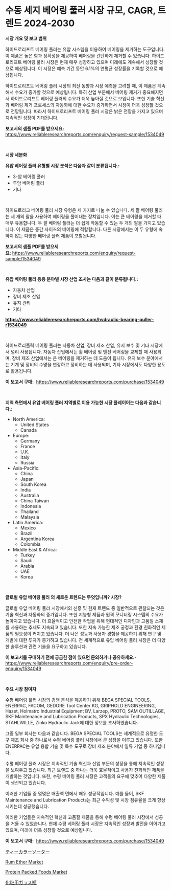 <p><h1>수동 세지 베어링 풀러 시장 규모, CAGR, 트렌드 2024-2030</h1></p><p><strong>시장 개요 및 보고 범위</strong></p>
<p><p>하이드로리프트 베어링 풀러는 유압 시스템을 이용하여 베어링을 제거하는 도구입니다. 이 제품은 높은 힘과 정확성을 제공하여 베어링을 간단하게 제거할 수 있습니다. 하이드로리프트 베어링 풀러 시장은 현재 매우 성장하고 있으며 미래에도 계속해서 성장할 것으로 예상됩니다. 이 시장은 예측 기간 동안 6.1%의 연평균 성장률을 기록할 것으로 예상됩니다. </p><p>하이드로리프트 베어링 풀러 시장의 최신 동향과 시장 예측을 고려할 때, 이 제품은 계속해서 수요가 증가할 것으로 예상됩니다. 특히 산업 부문에서 베어링 제거가 중요해지면서 하이드로리프트 베어링 풀러의 수요가 더욱 높아질 것으로 보입니다. 또한 기술 혁신과 베어링 제거 프로세스의 자동화에 대한 수요가 증가하면서 시장이 더욱 성장할 것으로 전망됩니다. 따라서 하이드로리프트 베어링 풀러 시장은 밝은 전망을 가지고 있으며 지속적인 성장이 기대됩니다.</p></p>
<p><strong>보고서의 샘플 PDF를 받으세요:</strong> <a href="https://www.reliableresearchreports.com/enquiry/request-sample/1534049">https://www.reliableresearchreports.com/enquiry/request-sample/1534049</a></p>
<p>&nbsp;</p>
<p><strong>시장 세분화</strong></p>
<p><strong>유압 베어링 풀러 유형별 시장 분석은 다음과 같이 분류됩니다.:</strong></p>
<p><ul><li>3-암 베어링 풀러</li><li>투암 베어링 풀러</li><li>기타</li></ul></p>
<p>&nbsp;</p>
<p><p>하이드로리크 베어링 풀러 시장 유형은 세 가지로 나눌 수 있습니다. 세 팔 베어링 풀러는 세 개의 팔을 사용하여 베어링을 풀어내는 장치입니다. 이는 큰 베어링을 제거할 때 매우 유용합니다. 두 팔 베어링 풀러는 더 쉽게 작동할 수 있는 두 개의 팔을 가지고 있습니다. 이 제품은 중간 사이즈의 베어링에 적합합니다. 다른 시장에서는 이 두 유형에 속하지 않는 다양한 베어링 풀러 제품이 포함됩니다.</p></p>
<p><strong>보고서의 샘플 PDF를 받으세요:</strong>&nbsp;<a href="https://www.reliableresearchreports.com/enquiry/request-sample/1534049">https://www.reliableresearchreports.com/enquiry/request-sample/1534049</a></p>
<p>&nbsp;</p>
<p><strong> 유압 베어링 풀러 응용 분야별 시장 산업 조사는 다음과 같이 분류됩니다.:</strong></p>
<p><ul><li>자동차 산업</li><li>장비 제조 산업</li><li>유지 관리</li><li>기타</li></ul></p>
<p><strong><a href="https://www.reliableresearchreports.com/hydraulic-bearing-puller-r1534049">https://www.reliableresearchreports.com/hydraulic-bearing-puller-r1534049</a></strong></p>
<p>&nbsp;</p>
<p><p>하이드로리플릭 베어링 풀러는 자동차 산업, 장비 제조 산업, 유지 보수 및 기타 시장에서 널리 사용됩니다. 자동차 산업에서는 휠 베어링 및 엔진 베어링을 교체할 때 사용되며, 장비 제조 산업에서는 큰 베어링을 제거하는 데 도움이 됩니다. 유지 보수 분야에서는 기계 및 장비의 수명을 연장하고 정비하는 데 사용되며, 기타 시장에서도 다양한 용도로 활용됩니다.</p></p>
<p><strong>이 보고서 구매:</strong>&nbsp; <a href="https://www.reliableresearchreports.com/purchase/1534049">https://www.reliableresearchreports.com/purchase/1534049</a></p>
<p>&nbsp;</p>
<p><strong>지역 측면에서 유압 베어링 풀러 지역별로 이용 가능한 시장 플레이어는 다음과 같습니다.:</strong></p>
<p><ul>
    <li>
        North America:
        <ul>
            <li>United States</li>
            <li>Canada</li>
        </ul>
    </li>
    <li>
        Europe:
        <ul>
            <li>Germany</li>
            <li>France</li>
            <li>U.K.</li>
            <li>Italy</li>
            <li>Russia</li>
        </ul>
    </li>
    <li>
        Asia-Pacific:
        <ul>
            <li>China</li>
            <li>Japan</li>
            <li>South Korea</li>
            <li>India</li>
            <li>Australia</li>
            <li>China Taiwan</li>
            <li>Indonesia</li>
            <li>Thailand</li>
            <li>Malaysia</li>
        </ul>
    </li>
    <li>
        Latin America:
        <ul>
            <li>Mexico</li>
            <li>Brazil</li>
            <li>Argentina Korea</li>
            <li>Colombia</li>
        </ul>
    </li>
    <li>
        Middle East & Africa:
        <ul>
            <li>Turkey</li>
            <li>Saudi</li>
            <li>Arabia</li>
            <li>UAE</li>
            <li>Korea</li>
        </ul>
    </li>
    </ul></p>
<p>&nbsp;</p>
<p><strong>글로벌 유압 베어링 풀러 의 새로운 트렌드는 무엇입니까? 시장?</strong></p>
<p><p>글로벌 유압 베어링 풀러 시장에서의 신흥 및 현재 트렌드 중 일반적으로 관찰되는 것은 기술 혁신과 자동화의 증가입니다. 또한 지능형 제품과 원격 모니터링 시스템의 수요가 높아지고 있습니다. 더 효율적이고 안전한 작업을 위해 현대적인 디자인과 고품질 소재를 사용하는 추세도 지속되고 있습니다. 또한 지속 가능한 제조 공정과 환경 친화적인 제품의 필요성이 커지고 있습니다. 더 나은 성능과 사용자 경험을 제공하기 위해 연구 및 개발에 대한 투자가 증가하고 있습니다. 전 세계적으로 유압 베어링 풀러 시장은 더 다양한 솔루션과 관련 기술을 요구하고 있습니다.</p></p>
<p><strong>이 보고서를 구매하기 전에 궁금한 점이 있으면 문의하거나 공유하세요.</strong>- <a href="https://www.reliableresearchreports.com/enquiry/pre-order-enquiry/1534049">https://www.reliableresearchreports.com/enquiry/pre-order-enquiry/1534049</a></p>
<p>&nbsp;</p>
<p><strong>주요 시장 참여자</strong></p>
<p><p>수평 베어링 풀러 시장의 경쟁 분석을 제공하기 위해 BEGA SPECIAL TOOLS, ENERPAC, FACOM, GEDORE Tool Center KG, GRIPHOLD ENGINEERING, Hazet, Holmatro Industrial Equipment BV, Larzep, PROTO, SAM OUTILLAGE, SKF Maintenance and Lubrication Products, SPX Hydraulic Technologies, STAHLWILLE, Zinko Hydraulic Jack에 대한 정보를 조사하였습니다. </p><p>그중 일부 회사는 다음과 같습니다. BEGA SPECIAL TOOLS는 세계적으로 유명한 도구 제조 회사 중 하나로서 수평 베어링 풀러 시장에서 큰 성장을 이루고 있습니다. 또한 ENERPAC는 유압 융합 기술 및 특수 도구로 장비 제조 분야에서 일류 기업 중 하나입니다.</p><p>수평 베어링 풀러 시장은 지속적인 기술 혁신과 산업 부문의 성장을 통해 지속적인 성장을 보여주고 있습니다. 최근 트렌드 중 하나는 더욱 효율적이고 사용자 친화적인 제품을 개발하는 것입니다. 또한, 수평 베어링 풀러 시장은 고객들의 요구에 맞추어 다양한 제품이 생산되고 있습니다.</p><p>이러한 기업들 중 몇몇은 매출액 면에서 매우 성공적입니다. 예를 들어, SKF Maintenance and Lubrication Products는 최근 수익성 및 시장 점유율을 크게 향상시키는데 성공했습니다.</p><p>이러한 기업들은 지속적인 혁신과 고품질 제품을 통해 수평 베어링 풀러 시장에서 성공을 거둘 수 있었습니다. 현재 수평 베어링 풀러 시장은 지속적인 성장과 발전을 이어가고 있으며, 미래에 더욱 성장할 것으로 예상됩니다.</p></p>
<p><strong>이 보고서 구매:</strong>&nbsp;&nbsp;<a href="https://www.reliableresearchreports.com/purchase/1534049">https://www.reliableresearchreports.com/purchase/1534049</a></p>
<p><p><a href="https://github.com/laurenreichert/Market-Research-Report-List-1/blob/main/375033519248.md">ティーカラーソーター</a></p><p><a href="https://github.com/zjyglelu/Market-Research-Report-List-2/blob/main/rum-ether-market.md">Rum Ether Market</a></p><p><a href="https://github.com/mbisetmhermsr/Market-Research-Report-List-2/blob/main/protein-packed-foods-market.md">Protein Packed Foods Market</a></p><p><a href="https://github.com/RodHoppe07/Market-Research-Report-List-1/blob/main/483126519249.md">化粧用ガラス瓶</a></p></p>